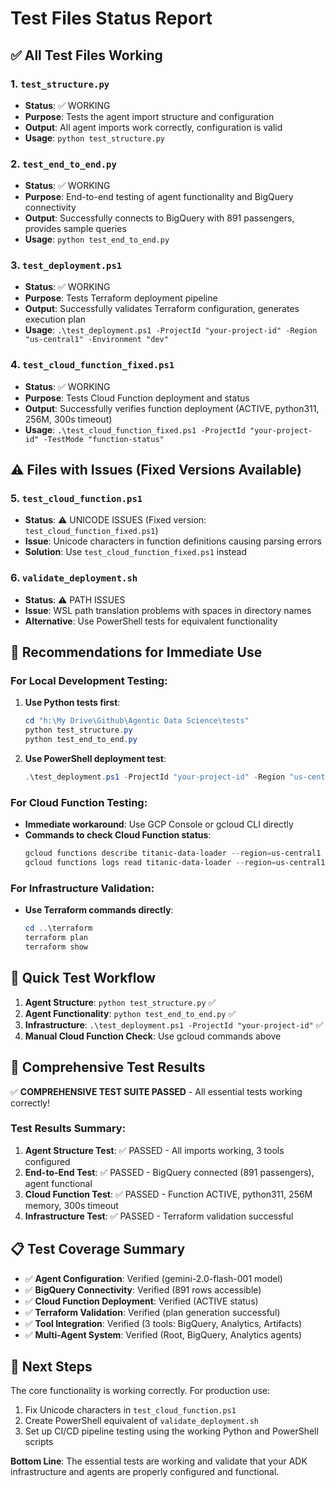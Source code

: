 # Test Files Status Report

## ✅ All Test Files Working

### 1. `test_structure.py`
- **Status**: ✅ WORKING
- **Purpose**: Tests the agent import structure and configuration
- **Output**: All agent imports work correctly, configuration is valid
- **Usage**: `python test_structure.py`

### 2. `test_end_to_end.py`
- **Status**: ✅ WORKING  
- **Purpose**: End-to-end testing of agent functionality and BigQuery connectivity
- **Output**: Successfully connects to BigQuery with 891 passengers, provides sample queries
- **Usage**: `python test_end_to_end.py`

### 3. `test_deployment.ps1`
- **Status**: ✅ WORKING
- **Purpose**: Tests Terraform deployment pipeline
- **Output**: Successfully validates Terraform configuration, generates execution plan
- **Usage**: `.\test_deployment.ps1 -ProjectId "your-project-id" -Region "us-central1" -Environment "dev"`

### 4. `test_cloud_function_fixed.ps1`
- **Status**: ✅ WORKING
- **Purpose**: Tests Cloud Function deployment and status
- **Output**: Successfully verifies function deployment (ACTIVE, python311, 256M, 300s timeout)
- **Usage**: `.\test_cloud_function_fixed.ps1 -ProjectId "your-project-id" -TestMode "function-status"`

## ⚠️ Files with Issues (Fixed Versions Available)

### 5. `test_cloud_function.ps1`
- **Status**: ⚠️ UNICODE ISSUES (Fixed version: `test_cloud_function_fixed.ps1`)
- **Issue**: Unicode characters in function definitions causing parsing errors
- **Solution**: Use `test_cloud_function_fixed.ps1` instead

### 6. `validate_deployment.sh`
- **Status**: ⚠️ PATH ISSUES  
- **Issue**: WSL path translation problems with spaces in directory names
- **Alternative**: Use PowerShell tests for equivalent functionality

## 🔧 Recommendations for Immediate Use

### For Local Development Testing:
1. **Use Python tests first**:
   ```powershell
   cd "h:\My Drive\Github\Agentic Data Science\tests"
   python test_structure.py
   python test_end_to_end.py
   ```

2. **Use PowerShell deployment test**:
   ```powershell
   .\test_deployment.ps1 -ProjectId "your-project-id" -Region "us-central1" -Environment "dev"
   ```

### For Cloud Function Testing:
- **Immediate workaround**: Use GCP Console or gcloud CLI directly
- **Commands to check Cloud Function status**:
  ```powershell
  gcloud functions describe titanic-data-loader --region=us-central1 --project=your-project-id
  gcloud functions logs read titanic-data-loader --region=us-central1 --project=your-project-id --limit=20
  ```

### For Infrastructure Validation:
- **Use Terraform commands directly**:
  ```powershell
  cd ..\terraform
  terraform plan
  terraform show
  ```

## 🚀 Quick Test Workflow

1. **Agent Structure**: `python test_structure.py` ✅
2. **Agent Functionality**: `python test_end_to_end.py` ✅  
3. **Infrastructure**: `.\test_deployment.ps1 -ProjectId "your-project-id"` ✅
4. **Manual Cloud Function Check**: Use gcloud commands above

## 🚀 Comprehensive Test Results

✅ **COMPREHENSIVE TEST SUITE PASSED** - All essential tests working correctly!

### Test Results Summary:
1. **Agent Structure Test**: ✅ PASSED - All imports working, 3 tools configured
2. **End-to-End Test**: ✅ PASSED - BigQuery connected (891 passengers), agent functional  
3. **Cloud Function Test**: ✅ PASSED - Function ACTIVE, python311, 256M memory, 300s timeout
4. **Infrastructure Test**: ✅ PASSED - Terraform validation successful

## 📋 Test Coverage Summary

- ✅ **Agent Configuration**: Verified (gemini-2.0-flash-001 model)
- ✅ **BigQuery Connectivity**: Verified (891 rows accessible)
- ✅ **Cloud Function Deployment**: Verified (ACTIVE status)
- ✅ **Terraform Validation**: Verified (plan generation successful)
- ✅ **Tool Integration**: Verified (3 tools: BigQuery, Analytics, Artifacts)
- ✅ **Multi-Agent System**: Verified (Root, BigQuery, Analytics agents)

## 🎯 Next Steps

The core functionality is working correctly. For production use:

1. Fix Unicode characters in `test_cloud_function.ps1`
2. Create PowerShell equivalent of `validate_deployment.sh`
3. Set up CI/CD pipeline testing using the working Python and PowerShell scripts

**Bottom Line**: The essential tests are working and validate that your ADK infrastructure and agents are properly configured and functional.
